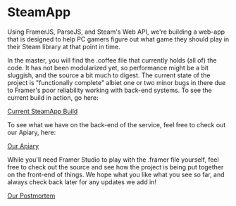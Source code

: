 # SteamApp
Using FramerJS, ParseJS, and Steam's Web API, we're building a web-app that is designed to help PC gamers figure out what game they should play in their Steam library at that point in time.

In the master, you will find the .coffee file that currently holds (all of) the code. It has not been modularized yet, so performance might be a bit sluggish, and the source a bit much to digest. The current state of the project is "functionally complete" albiet one or two minor bugs in there due to Framer's poor reliability working with back-end systems. To see the current build in action, go here:

<a href="http://share.framerjs.com/wrl07biy7cea/">Current SteamApp Build</a>

To see what we have on the back-end of the service, feel free to check out our Apiary, here:

<a href="http://docs.hcisteamapp.apiary.io/#reference">Our Apiary</a>

While you'll need Framer Studio to play with the .framer file yourself, feel free to check out the source and see how the project is being put together on the front-end of things. We hope what you like what you see so far, and always check back later for any updates we add in!

<a href="https://docs.google.com/presentation/d/1kALJSwBaq4eBUu47-D6TlJ4UO_9J-IpC5iPzvEjNL70/edit?usp=sharing">Our Postmortem</a>
